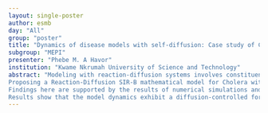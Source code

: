 ```yaml
---
layout: single-poster
author: esmb
day: "All"
group: "poster"
title: "Dynamics of disease models with self-diffusion: Case study of Cholera in Ghana"
subgroup: "MEPI"
presenter: "Phebe M. A Havor"
institution: "Kwame Nkrumah University of Science and Technology"
abstract: "Modeling with reaction-diffusion systems involves constituents locally transformed into each other by chemical reactions and transported in space by diffusion. With this in mind, the attention to mathematical and disease epidemiology has increased, as disease epidemics have become a predominant worldwide health issue. The case of Vibrio Cholerae (blue-death) is no different especially in a country like Ghana. Factors that affect the transmission of such a disease includes mainly both human and environmental factors.
Proposing a Reaction-Diffusion SIR-B mathematical model for Cholera with proliferate stability analysis on the epidemic and endemic equilibrium, that incorporates an environmental reservoir is formulated to capture the movement of human hosts and host organisms in a heterogeneous environment.
Findings here are supported by the results of numerical simulations and based on these results, an evolutionary process that involves organism distribution and their interaction of spatially distributed population with local diffusion is presented.
Results show that the model dynamics exhibit a diffusion-controlled formation of patterns which attribute to diffusion having a great influence on the spread of the disease."
---
```

